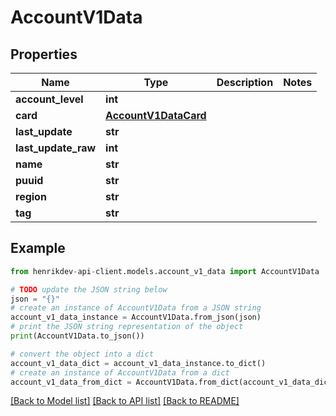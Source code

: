 # AccountV1Data


## Properties

Name | Type | Description | Notes
------------ | ------------- | ------------- | -------------
**account_level** | **int** |  | 
**card** | [**AccountV1DataCard**](AccountV1DataCard.md) |  | 
**last_update** | **str** |  | 
**last_update_raw** | **int** |  | 
**name** | **str** |  | 
**puuid** | **str** |  | 
**region** | **str** |  | 
**tag** | **str** |  | 

## Example

```python
from henrikdev-api-client.models.account_v1_data import AccountV1Data

# TODO update the JSON string below
json = "{}"
# create an instance of AccountV1Data from a JSON string
account_v1_data_instance = AccountV1Data.from_json(json)
# print the JSON string representation of the object
print(AccountV1Data.to_json())

# convert the object into a dict
account_v1_data_dict = account_v1_data_instance.to_dict()
# create an instance of AccountV1Data from a dict
account_v1_data_from_dict = AccountV1Data.from_dict(account_v1_data_dict)
```
[[Back to Model list]](../README.md#documentation-for-models) [[Back to API list]](../README.md#documentation-for-api-endpoints) [[Back to README]](../README.md)


